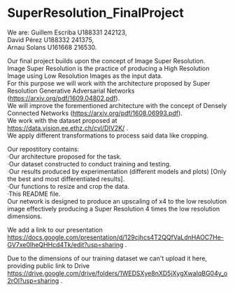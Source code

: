 # SuperResolution_FinalProject
We are:
Guillem Escriba U188331 242123,  
David Pérez U188332 241375,  
Arnau Solans U161668 216530.  

Our final project builds upon the concept of Image Super Resolution.  
Image Super Resolution is the practice of producing a High Resolution Image using Low Resolution Images as the input data.  
For this purpose we will work with the architecture proposed by Super Resolution Generative Adversarial Networks (https://arxiv.org/pdf/1609.04802.pdf).  
We will improve the forementioned architecture with the concept of Densely Connected Networks (https://arxiv.org/pdf/1608.06993.pdf).   
We work with the dataset proposed at https://data.vision.ee.ethz.ch/cvl/DIV2K/ .   
We apply different transformations to process said data like cropping.  

Our repostitory contains:  
  ·Our architecture proposed for the task.  
  ·Our dataset constructed to conduct training and testing.  
  ·Our results produced by experimentation (different models and plots) [Only the best and most differentiated results].  
  ·Our functions to resize and crop the data.  
  ·This README file.  
Our network is designed to produce an upscaling of x4 to the low resolution image effectively producing a Super Resolution 4 times the low resolution dimensions.  

We add a link to our presentation https://docs.google.com/presentation/d/129cjhcs4T2QQfVaLdnHAOC7He-GV7xe0lheQHHcd4Tk/edit?usp=sharing .  

Due to the dimensions of our training dataset we can't upload it here, providing public link to Drive https://drive.google.com/drive/folders/1WEDSXye8nXD5jXygXwaIqBG04y_o2rOl?usp=sharing .  
